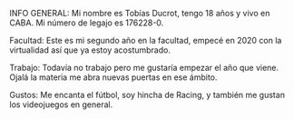 INFO GENERAL:
Mi nombre es Tobías Ducrot, tengo 18 años y vivo en CABA. Mi número de legajo es 176228-0. 

Facultad:
Este es mi segundo año en la facultad, empecé en 2020 con la virtualidad así que ya estoy acostumbrado. 

Trabajo:
Todavía no trabajo pero me gustaría empezar el año que viene. Ojalá la materia me abra nuevas puertas en ese ámbito. 

Gustos:
Me encanta el fútbol, soy hincha de Racing, y también me gustan los videojuegos en general. 
